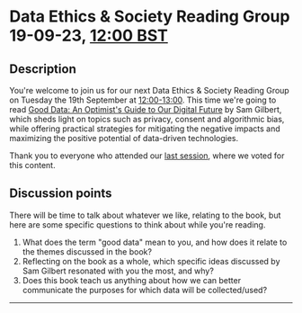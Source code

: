 # Data Ethics & Society Reading Group 19-09-23, [12:00 BST](https://www.timeanddate.com/worldclock/fixedtime.html?msg=Good+Data-+Data+Ethics+and+Society+Reading+Group&iso=20230919T12&p1=136&ah=1)

## Description

You're welcome to join us for our next Data Ethics & Society Reading Group on Tuesday the 19th September at [12:00-13:00](https://www.timeanddate.com/worldclock/fixedtime.html?msg=Good+Data-+Data+Ethics+and+Society+Reading+Group&iso=20230919T12&p1=136&ah=1). This time we're going to read [Good Data: An Optimist's Guide to Our Digital Future](https://gooddataguide.com/) by Sam Gilbert, which sheds light on topics such as privacy, consent and algorithmic bias, while offering practical strategies for mitigating the negative impacts and maximizing the positive potential of data-driven technologies.

Thank you to everyone who attended our [last session](./05-23-session.md), where we voted for this content.

## Discussion points

There will be time to talk about whatever we like, relating to the book, but here are some specific questions to think about while you're reading.

1. What does the term "good data" mean to you, and how does it relate to the themes discussed in the book?
2. Reflecting on the book as a whole, which specific ideas discussed by Sam Gilbert resonated with you the most, and why?
3. Does this book teach us anything about how we can better communicate the purposes for which data will be collected/used?

---

<!--

## Meeting notes

### Who came
Number of people: 46

### What did we think?
Notes here!
Shall we email the author? If so, who'll send the email?

-->
